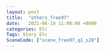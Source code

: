 ```yaml
---
layout: post
title:  "others_free97"
date:   2021-06-10 11:00:00 +0000
categories: Etc
Tags: Story Etc
SceneCode: ["scene_free97_q1_s20"]
---
```

